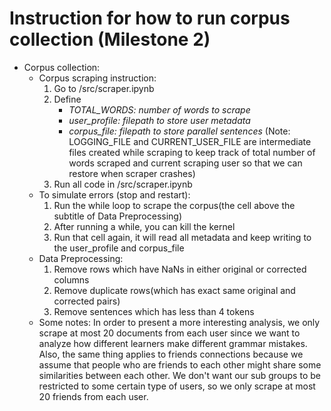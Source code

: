# Instruction for how to run corpus collection (Milestone 2)

- Corpus collection:
    - Corpus scraping instruction:
        1. Go to /src/scraper.ipynb
        2. Define 
            - *TOTAL_WORDS: number of words to scrape*
            - *user_profile: filepath to store user metadata*
            - *corpus_file: filepath to store parallel sentences*
            (Note: LOGGING_FILE and CURRENT_USER_FILE are intermediate files created while scraping to keep track of total number of words scraped and current scraping user so that we can restore when scraper crashes)
        3. Run all code in /src/scraper.ipynb
    - To simulate errors (stop and restart):
        1. Run the while loop to scrape the corpus(the cell above the subtitle of Data Preprocessing)
        2. After running a while, you can kill the kernel
        3. Run that cell again, it will read all metadata and keep writing to the user_profile and corpus_file
    - Data Preprocessing:
        1. Remove rows which have NaNs in either original or corrected columns
        2. Remove duplicate rows(which has exact same original and corrected pairs)
        3. Remove sentences which has less than 4 tokens
    - Some notes:
        In order to present a more interesting analysis, we only scrape at most 20 documents from each user since we want to analyze how different learners make different grammar mistakes. Also, the same thing applies to friends connections because we assume that people who are friends to each other might share some similarities between each other. We don't want our sub groups to be restricted to some certain type of users, so we only scrape at most 20 friends from each user.
      
    
    
